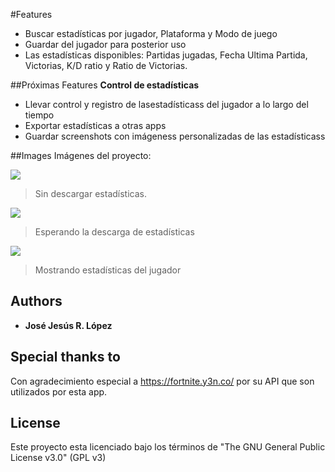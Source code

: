 #Features
- Buscar estadísticas por jugador, Plataforma y Modo de juego
- Guardar del jugador para posterior uso
- Las estadísticas disponibles: Partidas jugadas, Fecha Ultima Partida,  Victorias, K/D ratio y Ratio de Victorias.


##Próximas Features
**Control de estadísticas**

- Llevar control y registro de lasestadísticass del jugador a lo largo del tiempo
- Exportar estadísticas a otras apps
- Guardar screenshots con imágeness personalizadas de las estadísticass

##Images
Imágenes del proyecto:

![](https://preview.ibb.co/dP2fS8/Screenshot_1529618446.png)

> Sin descargar estadísticas.

![](https://preview.ibb.co/m6D9LT/Screenshot_1529618458.png)

> Esperando la descarga de estadísticas


![](https://preview.ibb.co/ewfpLT/Screenshot_1529618461.png)

> Mostrando estadísticas del jugador

## Authors

* **José Jesús R. López**

## Special thanks to

Con agradecimiento especial a https://fortnite.y3n.co/ por su API que son utilizados por esta app.

## License

Este proyecto esta licenciado bajo los términos de "The GNU General Public License v3.0" (GPL v3)